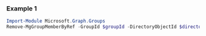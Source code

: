 ### Example 1
``` powershell
Import-Module Microsoft.Graph.Groups
Remove-MgGroupMemberByRef -GroupId $groupId -DirectoryObjectId $directoryObjectId
```
